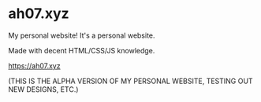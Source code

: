 # ah07.xyz
My personal website! It's a personal website.

Made with decent HTML/CSS/JS knowledge.

https://ah07.xyz

(THIS IS THE ALPHA VERSION OF MY PERSONAL WEBSITE, TESTING OUT NEW DESIGNS, ETC.)
